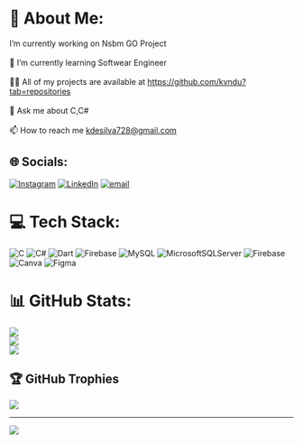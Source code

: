 # 💫 About Me:
 I’m currently working on Nsbm GO Project<br><br>🌱 I’m currently learning Softwear Engineer<br><br>👨‍💻 All of my projects are available at https://github.com/kvndu?tab=repositories<br><br>💬 Ask me about C,C#<br><br>📫 How to reach me kdesilva728@gmail.com


## 🌐 Socials:
[![Instagram](https://img.shields.io/badge/Instagram-%23E4405F.svg?logo=Instagram&logoColor=white)](https://instagram.com/iamkvndu) [![LinkedIn](https://img.shields.io/badge/LinkedIn-%230077B5.svg?logo=linkedin&logoColor=white)](https://linkedin.com/in/iamkvndu) [![email](https://img.shields.io/badge/Email-D14836?logo=gmail&logoColor=white)](mailto:kdesilva728@gmail.com) 

# 💻 Tech Stack:
![C](https://img.shields.io/badge/c-%2300599C.svg?style=plastic&logo=c&logoColor=white) ![C#](https://img.shields.io/badge/c%23-%23239120.svg?style=plastic&logo=csharp&logoColor=white) ![Dart](https://img.shields.io/badge/dart-%230175C2.svg?style=plastic&logo=dart&logoColor=white) ![Firebase](https://img.shields.io/badge/firebase-%23039BE5.svg?style=plastic&logo=firebase) ![MySQL](https://img.shields.io/badge/mysql-4479A1.svg?style=plastic&logo=mysql&logoColor=white) ![MicrosoftSQLServer](https://img.shields.io/badge/Microsoft%20SQL%20Server-CC2927?style=plastic&logo=microsoft%20sql%20server&logoColor=white) ![Firebase](https://img.shields.io/badge/firebase-a08021?style=plastic&logo=firebase&logoColor=ffcd34) ![Canva](https://img.shields.io/badge/Canva-%2300C4CC.svg?style=plastic&logo=Canva&logoColor=white) ![Figma](https://img.shields.io/badge/figma-%23F24E1E.svg?style=plastic&logo=figma&logoColor=white)
# 📊 GitHub Stats:
![](https://github-readme-stats.vercel.app/api?username=kvndu&theme=tokyonight&hide_border=false&include_all_commits=false&count_private=false)<br/>
![](https://nirzak-streak-stats.vercel.app/?user=kvndu&theme=tokyonight&hide_border=false)<br/>
![](https://github-readme-stats.vercel.app/api/top-langs/?username=kvndu&theme=tokyonight&hide_border=false&include_all_commits=false&count_private=false&layout=compact)

## 🏆 GitHub Trophies
![](https://github-profile-trophy.vercel.app/?username=kvndu&theme=tokyonight&no-frame=false&no-bg=false&margin-w=4)

---
[![](https://visitcount.itsvg.in/api?id=kvndu&icon=0&color=0)](https://visitcount.itsvg.in)

<!-- Proudly created with GPRM ( https://gprm.itsvg.in ) -->

